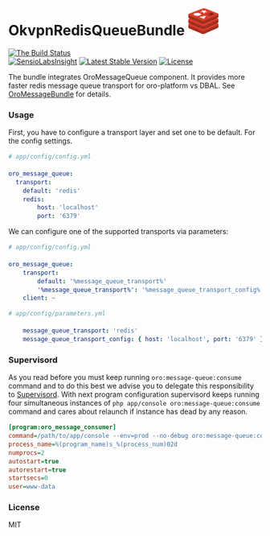 # OkvpnRedisQueueBundle ![OkvpnRedisQueueBundle](./src/Resources/doc/img/redis.png)


[![The Build Status](https://travis-ci.org/vtsykun/redis-message-queue.svg?branch=master)](https://travis-ci.org/vtsykun/redis-message-queue)  
[![SensioLabsInsight](https://insight.sensiolabs.com/projects/40a378ee-6fb9-438b-9f23-262661b5ce2c/mini.png)](https://insight.sensiolabs.com/projects/40a378ee-6fb9-438b-9f23-262661b5ce2c)
[![Latest Stable Version](https://poser.pugx.org/okvpn/redis-queue-bundle/v/stable)](https://packagist.org/packages/okvpn/redis-queue-bundle)
[![License](https://poser.pugx.org/okvpn/redis-queue-bundle/license)](https://packagist.org/packages/okvpn/redis-queue-bundle)

The bundle integrates OroMessageQueue component. It provides more faster redis message queue transport for oro-platform
vs DBAL. See [OroMessageBundle](https://github.com/orocrm/platform/tree/master/src/Oro/Bundle/MessageQueueBundle) for details.

### Usage

First, you have to configure a transport layer and set one to be default. For the config settings.

```yaml
# app/config/config.yml

oro_message_queue:
  transport:
    default: 'redis'
    redis:
        host: 'localhost' 
        port: '6379'
```

We can configure one of the supported transports via parameters:

```yaml
# app/config/config.yml

oro_message_queue:
    transport:
        default: '%message_queue_transport%'
        '%message_queue_transport%': '%message_queue_transport_config%'
    client: ~
```

```yaml
# app/config/parameters.yml

    message_queue_transport: 'redis'
    message_queue_transport_config: { host: 'localhost', port: '6379' }
```

### Supervisord

As you read before you must keep running `oro:message-queue:consume` command and to do this best
we advise you to delegate this responsibility to [Supervisord](http://supervisord.org/).
With next program configuration supervisord keeps running four simultaneous instances of
`php app/console oro:message-queue:consume` command and cares about relaunch if instance has dead by any reason.

```ini
[program:oro_message_consumer]
command=/path/to/app/console --env=prod --no-debug oro:message-queue:consume
process_name=%(program_name)s_%(process_num)02d
numprocs=2
autostart=true
autorestart=true
startsecs=0
user=www-data
```
### License

MIT

